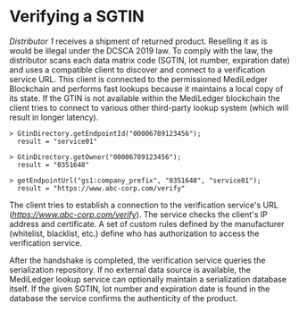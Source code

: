# Verifying a SGTIN

*Distributor 1* receives a shipment of returned product. Reselling it as is would be illegal under the DCSCA 2019 law. To comply with the law, the distributor scans each data matrix code (SGTIN, lot number, expiration date) and uses a compatible client to discover and connect to a verification service URL. This client is connected to the permissioned MediLedger Blockchain and performs fast lookups because it maintains a local copy of its state. If the GTIN is not available within the MediLedger blockchain the client tries to connect to various other third-party lookup system (which will result in longer latency).

```
> GtinDirectory.getEndpointId("00006789123456");
  result = "service01"

> GtinDirectory.getOwner("00006789123456");
  result = "0351648"

> getEndpointUrl("gs1:company_prefix", "0351648", "service01");
  result = "https://www.abc-corp.com/verify"

```

The client tries to establish a connection to the verification service's URL (*https://www.abc-corp.com/verify*). The service checks the client's IP address and certificate. A set of custom rules defined by the manufacturer (whitelist, blacklist, etc.) define who has authorization to access the verification service.

After the handshake is completed, the verification service queries the serialization repository. If no external data source is available, the MediLedger lookup service can optionally maintain a serialization database itself. If the given SGTIN, lot number and expiration date is found in the database the service confirms the authenticity of the product.

